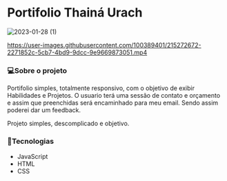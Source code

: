#  Portifolio Thainá Urach

![2023-01-28 (1)](https://user-images.githubusercontent.com/100389401/215272660-83e42b89-7ad2-4161-8692-a28e4a18c426.png)


https://user-images.githubusercontent.com/100389401/215272672-2271852c-5cb7-4bd9-9dcc-9e9669873051.mp4



### 💻Sobre o projeto

Portifolio simples, totalmente responsivo, com o objetivo de exibir Habilidades e Projetos. 
O usuario terá uma sessão de contato e orçamento e assim que preenchidas será encaminhado para meu email.
Sendo assim poderei dar um feedback.

Projeto simples, descomplicado e objetivo.

### 🚀Tecnologias

- JavaScript 
- HTML
- CSS
